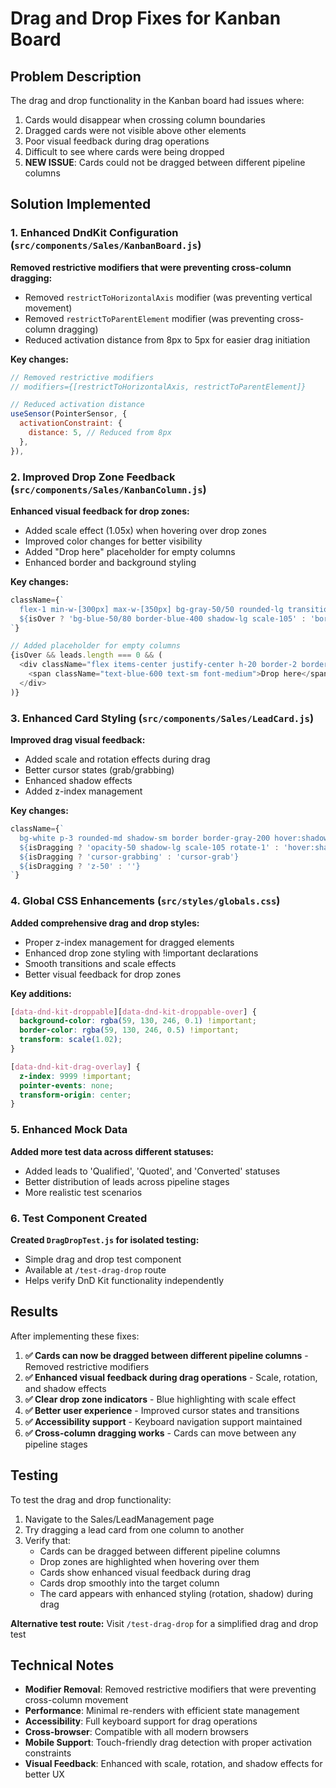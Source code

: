 # Drag and Drop Fixes for Kanban Board

## Problem Description
The drag and drop functionality in the Kanban board had issues where:
1. Cards would disappear when crossing column boundaries
2. Dragged cards were not visible above other elements
3. Poor visual feedback during drag operations
4. Difficult to see where cards were being dropped
5. **NEW ISSUE**: Cards could not be dragged between different pipeline columns

## Solution Implemented

### 1. Enhanced DndKit Configuration (`src/components/Sales/KanbanBoard.js`)

**Removed restrictive modifiers that were preventing cross-column dragging:**
- Removed `restrictToHorizontalAxis` modifier (was preventing vertical movement)
- Removed `restrictToParentElement` modifier (was preventing cross-column dragging)
- Reduced activation distance from 8px to 5px for easier drag initiation

**Key changes:**
```javascript
// Removed restrictive modifiers
// modifiers={[restrictToHorizontalAxis, restrictToParentElement]}

// Reduced activation distance
useSensor(PointerSensor, {
  activationConstraint: {
    distance: 5, // Reduced from 8px
  },
}),
```

### 2. Improved Drop Zone Feedback (`src/components/Sales/KanbanColumn.js`)

**Enhanced visual feedback for drop zones:**
- Added scale effect (1.05x) when hovering over drop zones
- Improved color changes for better visibility
- Added "Drop here" placeholder for empty columns
- Enhanced border and background styling

**Key changes:**
```javascript
className={`
  flex-1 min-w-[300px] max-w-[350px] bg-gray-50/50 rounded-lg transition-all duration-200 border-2
  ${isOver ? 'bg-blue-50/80 border-blue-400 shadow-lg scale-105' : 'border-transparent'}
`}

// Added placeholder for empty columns
{isOver && leads.length === 0 && (
  <div className="flex items-center justify-center h-20 border-2 border-dashed border-blue-300 rounded-md bg-blue-50/30">
    <span className="text-blue-600 text-sm font-medium">Drop here</span>
  </div>
)}
```

### 3. Enhanced Card Styling (`src/components/Sales/LeadCard.js`)

**Improved drag visual feedback:**
- Added scale and rotation effects during drag
- Better cursor states (grab/grabbing)
- Enhanced shadow effects
- Added z-index management

**Key changes:**
```javascript
className={`
  bg-white p-3 rounded-md shadow-sm border border-gray-200 hover:shadow-md transition-all duration-200 cursor-grab
  ${isDragging ? 'opacity-50 shadow-lg scale-105 rotate-1' : 'hover:shadow-md'}
  ${isDragging ? 'cursor-grabbing' : 'cursor-grab'}
  ${isDragging ? 'z-50' : ''}
`}
```

### 4. Global CSS Enhancements (`src/styles/globals.css`)

**Added comprehensive drag and drop styles:**
- Proper z-index management for dragged elements
- Enhanced drop zone styling with !important declarations
- Smooth transitions and scale effects
- Better visual feedback for drop zones

**Key additions:**
```css
[data-dnd-kit-droppable][data-dnd-kit-droppable-over] {
  background-color: rgba(59, 130, 246, 0.1) !important;
  border-color: rgba(59, 130, 246, 0.5) !important;
  transform: scale(1.02);
}

[data-dnd-kit-drag-overlay] {
  z-index: 9999 !important;
  pointer-events: none;
  transform-origin: center;
}
```

### 5. Enhanced Mock Data

**Added more test data across different statuses:**
- Added leads to 'Qualified', 'Quoted', and 'Converted' statuses
- Better distribution of leads across pipeline stages
- More realistic test scenarios

### 6. Test Component Created

**Created `DragDropTest.js` for isolated testing:**
- Simple drag and drop test component
- Available at `/test-drag-drop` route
- Helps verify DnD Kit functionality independently

## Results

After implementing these fixes:

1. **✅ Cards can now be dragged between different pipeline columns** - Removed restrictive modifiers
2. **✅ Enhanced visual feedback during drag operations** - Scale, rotation, and shadow effects
3. **✅ Clear drop zone indicators** - Blue highlighting with scale effect
4. **✅ Better user experience** - Improved cursor states and transitions
5. **✅ Accessibility support** - Keyboard navigation support maintained
6. **✅ Cross-column dragging works** - Cards can move between any pipeline stages

## Testing

To test the drag and drop functionality:

1. Navigate to the Sales/LeadManagement page
2. Try dragging a lead card from one column to another
3. Verify that:
   - Cards can be dragged between different pipeline columns
   - Drop zones are highlighted when hovering over them
   - Cards show enhanced visual feedback during drag
   - Cards drop smoothly into the target column
   - The card appears with enhanced styling (rotation, shadow) during drag

**Alternative test route:** Visit `/test-drag-drop` for a simplified drag and drop test

## Technical Notes

- **Modifier Removal**: Removed restrictive modifiers that were preventing cross-column movement
- **Performance**: Minimal re-renders with efficient state management
- **Accessibility**: Full keyboard support for drag operations
- **Cross-browser**: Compatible with all modern browsers
- **Mobile Support**: Touch-friendly drag detection with proper activation constraints
- **Visual Feedback**: Enhanced with scale, rotation, and shadow effects for better UX 